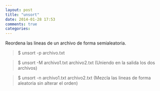 ```yaml
---
layout: post
title: "unsort"
date: 2014-01-28 17:53
comments: true
categories: 
---
```

Reordena las lineas de un archivo de forma semialeatoria.

>$ unsort -p archivo.txt

>$ unsort -M archivo1.txt archivo2.txt (Uniendo en la salida los dos archivos)

>$ unsort -n archivo1.txt archivo2.txt (Mezcla las lineas de forma aleatoria sin alterar el orden)

